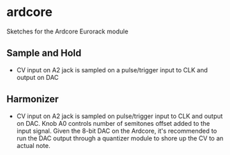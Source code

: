 # ardcore
Sketches for the Ardcore Eurorack module

## Sample and Hold
* CV input on A2 jack is sampled on a pulse/trigger input to CLK and output on DAC

## Harmonizer
* CV input on A2 jack is sampled on pulse/trigger input to CLK and output on DAC. Knob A0 controls number of semitones offset added to the input signal. Given the 8-bit DAC on the Ardcore, it's recommended to run the DAC output through a quantizer module to shore up the CV to an actual note.
